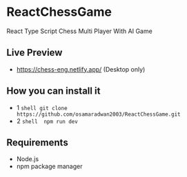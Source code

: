 # ReactChessGame
React Type Script Chess Multi Player With AI Game
## Live Preview
  - https://chess-eng.netlify.app/ (Desktop only)

## How you can install it

  - 1
    `shell git clone  https://github.com/osamaradwan2003/ReactChessGame.git`
  - 2
    `shell  npm run dev `

## Requirements
  - Node.js
  - npm package manager 
